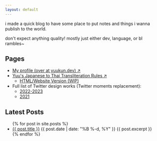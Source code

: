 ```yaml
---
layout: default
---
```


i made a quick blog to have some place to put notes and things i wanna publish to the world.

don't expect anything quality! mostly just either dev, language, or bl rambles~

## Pages

- [My profile (over at yuukun.dev) ↗️](https://yuukun.dev)
- [Yuu's Japanese to Thai Transliteration Rules ↗️](https://github.com/kagiura/ja-th)
  - [HTML/Website Version (WIP)](/ja-th)
- Full list of Twitter design works (Twitter moments replacement):
  - [2022-2023](/design-works/22)
  - [2021](/design-works/21)

## Latest Posts

<ul>
  {% for post in site.posts %}
    <li>
      <a href="{{ post.url }}">{{ post.title }}</a>
      {{ post.date | date: "%B %-d, %Y" }} {{ post.excerpt }}
    </li>
  {% endfor %}
</ul>
